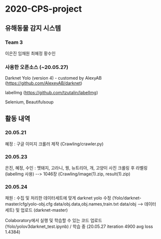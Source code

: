 # 2020-CPS-project

## 유해동물 감지 시스템
### Team 3
이은진
임채원
최혜정
황수인

### 사용한 오픈소스 (~20.05.27)
Darknet Yolo (version 4) - customed by AlexyAB (https://github.com/AlexeyAB/darknet)

labelImg (https://github.com/tzutalin/labelImg)

Selenium, Beautifulsoup

## 활동 내역
### 20.05.21
혜정 : 구글 이미지 크롤러 제작 (Crawling/crawler.py)
### 20.05.23
은진, 혜정, 수인 : 멧돼지, 고라니, 꿩, 뉴트리아, 개, 고양이 사진 크롤링 후 라벨링(labelImg 사용) --> 1046장 (Crawling/image(1).zip, result(1).zip)
### 20.05.24
채원 : 수집 및 처리한 데이터세트에 맞게 darknet yolo 수정 (Yolo/darknet-master/cfg/yolo-obj.cfg  data/obj.data,obj.names,train.txt  data/obj --> 데이터세트) 및 업로드 (darknet-master)

Colaboratory에서 실행 및 학습할 수 있는 코드 업로드 (Yolo/yolov3darknet_test.ipynb) / 학습 중 (20.05.27 iteration 4900 avg loss 1.4384)
